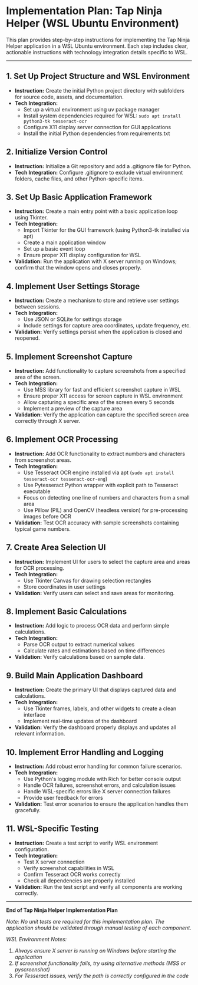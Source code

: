 # Implementation Plan: Tap Ninja Helper (WSL Ubuntu Environment)

This plan provides step-by-step instructions for implementing the Tap Ninja Helper application in a WSL Ubuntu environment. Each step includes clear, actionable instructions with technology integration details specific to WSL.

---

## 1. Set Up Project Structure and WSL Environment
- **Instruction:** Create the initial Python project directory with subfolders for source code, assets, and documentation.
- **Tech Integration:** 
  - Set up a virtual environment using uv package manager
  - Install system dependencies required for WSL: `sudo apt install python3-tk tesseract-ocr`
  - Configure X11 display server connection for GUI applications
  - Install the initial Python dependencies from requirements.txt

## 2. Initialize Version Control
- **Instruction:** Initialize a Git repository and add a .gitignore file for Python.
- **Tech Integration:** Configure .gitignore to exclude virtual environment folders, cache files, and other Python-specific items.

## 3. Set Up Basic Application Framework
- **Instruction:** Create a main entry point with a basic application loop using Tkinter.
- **Tech Integration:** 
  - Import Tkinter for the GUI framework (using Python3-tk installed via apt)
  - Create a main application window
  - Set up a basic event loop
  - Ensure proper X11 display configuration for WSL
- **Validation:** Run the application with X server running on Windows; confirm that the window opens and closes properly.

## 4. Implement User Settings Storage
- **Instruction:** Create a mechanism to store and retrieve user settings between sessions.
- **Tech Integration:** 
  - Use JSON or SQLite for settings storage
  - Include settings for capture area coordinates, update frequency, etc.
- **Validation:** Verify settings persist when the application is closed and reopened.

## 5. Implement Screenshot Capture
- **Instruction:** Add functionality to capture screenshots from a specified area of the screen.
- **Tech Integration:** 
  - Use MSS library for fast and efficient screenshot capture in WSL
  - Ensure proper X11 access for screen capture in WSL environment
  - Allow capturing a specific area of the screen every 5 seconds
  - Implement a preview of the capture area
- **Validation:** Verify the application can capture the specified screen area correctly through X server.

## 6. Implement OCR Processing
- **Instruction:** Add OCR functionality to extract numbers and characters from screenshot areas.
- **Tech Integration:** 
  - Use Tesseract OCR engine installed via apt (`sudo apt install tesseract-ocr tesseract-ocr-eng`)
  - Use Pytesseract Python wrapper with explicit path to Tesseract executable
  - Focus on detecting one line of numbers and characters from a small area
  - Use Pillow (PIL) and OpenCV (headless version) for pre-processing images before OCR
- **Validation:** Test OCR accuracy with sample screenshots containing typical game numbers.

## 7. Create Area Selection UI
- **Instruction:** Implement UI for users to select the capture area and areas for OCR processing.
- **Tech Integration:** 
  - Use Tkinter Canvas for drawing selection rectangles
  - Store coordinates in user settings
- **Validation:** Verify users can select and save areas for monitoring.

## 8. Implement Basic Calculations
- **Instruction:** Add logic to process OCR data and perform simple calculations.
- **Tech Integration:**
  - Parse OCR output to extract numerical values
  - Calculate rates and estimations based on time differences
- **Validation:** Verify calculations based on sample data.

## 9. Build Main Application Dashboard
- **Instruction:** Create the primary UI that displays captured data and calculations.
- **Tech Integration:**
  - Use Tkinter frames, labels, and other widgets to create a clean interface
  - Implement real-time updates of the dashboard
- **Validation:** Verify the dashboard properly displays and updates all relevant information.

## 10. Implement Error Handling and Logging
- **Instruction:** Add robust error handling for common failure scenarios.
- **Tech Integration:**
  - Use Python's logging module with Rich for better console output
  - Handle OCR failures, screenshot errors, and calculation issues
  - Handle WSL-specific errors like X server connection failures
  - Provide user feedback for errors
- **Validation:** Test error scenarios to ensure the application handles them gracefully.

## 11. WSL-Specific Testing
- **Instruction:** Create a test script to verify WSL environment configuration.
- **Tech Integration:**
  - Test X server connection
  - Verify screenshot capabilities in WSL
  - Confirm Tesseract OCR works correctly
  - Check all dependencies are properly installed
- **Validation:** Run the test script and verify all components are working correctly.

---

**End of Tap Ninja Helper Implementation Plan**

*Note: No unit tests are required for this implementation plan. The application should be validated through manual testing of each component.*

*WSL Environment Notes:*
1. *Always ensure X server is running on Windows before starting the application*
2. *If screenshot functionality fails, try using alternative methods (MSS or pyscreenshot)*
3. *For Tesseract issues, verify the path is correctly configured in the code*
